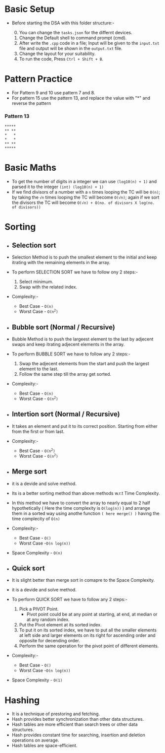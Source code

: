 # Basic Setup

- Before starting the DSA with this folder structure:-

  0. You can change the `tasks.json` for the differnt devices.
  1. Change the Default shell to command prompt (cmd).
  2. After write the `.cpp` code in a file; Input will be given to the `input.txt` file and output will be shown in the `output.txt` file.
  3. Change the layout for your suitability.
  4. To run the code, Press `Ctrl + Shift + B`.

# Pattern Practice

- For Pattern 9 and 10 use pattern 7 and 8.
- For pattern 15 use the pattern 13, and replace the value with "\*" and reverse the pattern

### Pattern 13

```
*****
** **
*   *
*   *
** **
*****
```

# Basic Maths

- To get the number of digits in a integer we can use `(log10(n) + 1)` and parsed it to the integer `(int) (log10(n) + 1)`
- If we find divisors of a number with a `n` times looping the TC will be `O(n)`; by taking the `√n` times looping the TC will become `O(√n)`; again if we sort the divisors the TC will become `O(√n) + O(no. of divisors X log(no. of divisors))`

# Sorting

- ## **Selection sort**
- Selection Method is to push the smallest element to the initial and keep itrating with the remaining elements in the array.
- To perform SELECTION SORT we have to follow ony 2 steps:-

  1. Select minimum.
  2. Swap with the related index.

- Complexity:-

  - Best Case - `O(n)`
  - Worst Case - <code>O(n<sup>2</sup>)</code>

- ## **Bubble sort (Normal / Recursive)**

- Bubble Method is to push the largeest element to the last by adjecent swaps and keep itrating adjecent elements in the array.

- To perform BUBBLE SORT we have to follow any 2 steps:-

  1. Swap the adjecent elements from the start and push the largest element to the last.
  2. Follow the same step till the array get sorted.

- Complexity:-

  - Best Case - `O(n)`
  - Worst Case - <code>O(n<sup>2</sup>)</code>

- ## **Intertion sort (Normal / Recursive)**
- It takes an element and put it to its correct position. Starting from either from the first or from last.

- Complexity:-

  - Best Case - <code>O(n<sup>2</sup>)</code>
  - Worst Case - <code>O(n<sup>2</sup>)</code>

- ## **Merge sort**
- it is a devide and solve method.
- Its is a better sorting method than above methods w.r.t Time Complexity.
- In this method we have to convert the array to nearly equal to 2 half hypothetically ( Here the time complexity is `O(log(n))` ) and arrange them in a sorted way using anothe function `( here merge() )` having the time complecity of `O(n)`

- Complexity:-

  - Best Case - `O()`
  - Worst Case -`O(n log(n))`

- Space Complexity - `O(n)`

- ## **Quick sort**
- It is slight better than merge sort in comapre to the Space Complexity.
- it is a devide and solve method.
- To perform QUICK SORT we have to follow any 2 steps:-

  1. Pick a PIVOT Point.
     - Pivot point could be at any point at starting, at end, at median or at any random index.
  2. Put the Pivot element at its sorted index.
  3. To put it on its sorted index, we have to put all the smaller elements at left side and larger elements on its right for ascending order and opposite for decending order.
  4. Perform the same operation for the pivot point of different elements.

- Complexity:-

  - Best Case - `O()`
  - Worst Case -`O(n log(n))`

- Space Complexity - `O(1)`

# Hashing

- It is a technique of prestoring and fetching.
- Hash provides better synchronization than other data structures.
- Hash tables are more efficient than search trees or other data structures.
- Hash provides constant time for searching, insertion and deletion operations on average.
- Hash tables are space-efficient.
